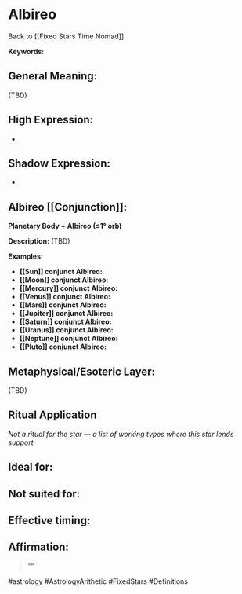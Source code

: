 # Albireo

Back to [[Fixed Stars Time Nomad]]

**Keywords:** 

## General Meaning:
(TBD)

## High Expression:
- 

## Shadow Expression:
- 

## Albireo [[Conjunction]]:

**Planetary Body + Albireo (≤1° orb)**

**Description:**
(TBD)

**Examples:**
- **[[Sun]] conjunct Albireo:** 
- **[[Moon]] conjunct Albireo:** 
- **[[Mercury]] conjunct Albireo:** 
- **[[Venus]] conjunct Albireo:** 
- **[[Mars]] conjunct Albireo:** 
- **[[Jupiter]] conjunct Albireo:** 
- **[[Saturn]] conjunct Albireo:** 
- **[[Uranus]] conjunct Albireo:** 
- **[[Neptune]] conjunct Albireo:** 
- **[[Pluto]] conjunct Albireo:** 

## Metaphysical/Esoteric Layer:
(TBD)

## Ritual Application
*Not a ritual for the star — a list of working types where this star lends support.*

**Ideal for:**
- 
**Not suited for:**
- 
**Effective timing:**
- 

## Affirmation:

> ""

#astrology #AstrologyArithetic #FixedStars #Definitions
